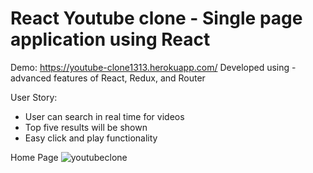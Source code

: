 # React Youtube clone - Single page application using React

Demo: https://youtube-clone1313.herokuapp.com/
Developed using - advanced features of React, Redux, and Router

User Story:
  - User can search in real time for videos 
  - Top five results will be shown 
  - Easy click and play functionality 

Home Page
![youtubeclone](https://user-images.githubusercontent.com/15637153/36698503-d93a6e7a-1afe-11e8-944c-3f83de42b606.JPG)

